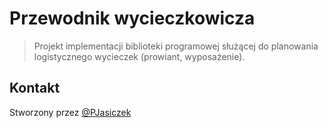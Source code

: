 # Przewodnik wycieczkowicza
> Projekt implementacji biblioteki programowej służącej do planowania logistycznego wycieczek (prowiant, wyposażenie).

## Kontakt
Stworzony przez [@PJasiczek](https://www.piotrjasiczek.pl/)